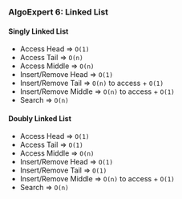 ### AlgoExpert 6: Linked List

#### Singly Linked List

- Access Head => `O(1)`
- Access Tail => `O(n)`
- Access Middle => `O(n)`
- Insert/Remove Head => `O(1)`
- Insert/Remove Tail => `O(n)` to access + `O(1)`
- Insert/Remove Middle => `O(n)` to access + `O(1)`
- Search => `O(n)`

#### Doubly Linked List

- Access Head => `O(1)`
- Access Tail => `O(1)`
- Access Middle => `O(n)`
- Insert/Remove Head => `O(1)`
- Insert/Remove Tail => `O(1)`
- Insert/Remove Middle => `O(n)` to access + `O(1)`
- Search => `O(n)`
